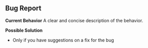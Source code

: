 ## Bug Report

**Current Behavior**
A clear and concise description of the behavior.

**Possible Solution**

- Only if you have suggestions on a fix for the bug
